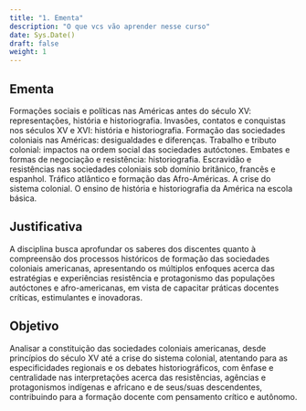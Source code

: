 ```yaml
---
title: "1. Ementa"
description: "O que vcs vão aprender nesse curso"
date: Sys.Date()
draft: false
weight: 1
---
```


## Ementa

Formações sociais e políticas nas Américas antes do século XV: representações, história e historiografia. Invasões, contatos e conquistas nos séculos XV e XVI: história e historiografia. Formação das sociedades coloniais nas Américas: desigualdades e diferenças. Trabalho e tributo colonial: impactos na ordem social das sociedades autóctones. Embates e formas de negociação e resistência: historiografia. Escravidão e resistências nas sociedades coloniais sob domínio britânico, francês e espanhol. Tráfico atlântico e formação das Afro-Américas. A crise do sistema colonial. O ensino de história e historiografia da América na escola básica.

## Justificativa

A disciplina busca aprofundar os saberes dos discentes quanto à compreensão dos processos históricos de formação das sociedades coloniais americanas, apresentando os múltiplos enfoques acerca das estratégias e experiências resistência e protagonismo das populações autóctones e afro-americanas, em vista de capacitar práticas docentes críticas, estimulantes e inovadoras.

## Objetivo

Analisar a constituição das sociedades coloniais americanas, desde princípios do século XV até a crise do sistema colonial, atentando para as especificidades regionais e os debates historiográficos, com ênfase e centralidade nas interpretações acerca das resistências, agências e protagonismos indígenas e africano e de seus/suas descendentes, contribuindo para a formação docente com pensamento crítico e autônomo.

